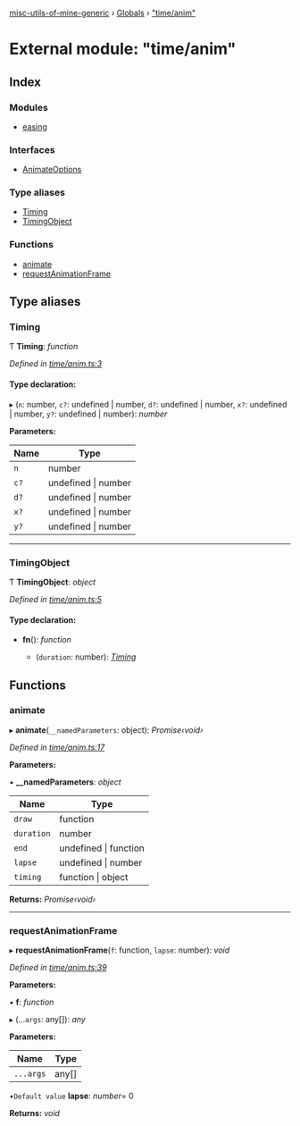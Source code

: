 [misc-utils-of-mine-generic](../README.md) › [Globals](../globals.md) › ["time/anim"](_time_anim_.md)

# External module: "time/anim"

## Index

### Modules

* [easing](_time_anim_.easing.md)

### Interfaces

* [AnimateOptions](../interfaces/_time_anim_.animateoptions.md)

### Type aliases

* [Timing](_time_anim_.md#timing)
* [TimingObject](_time_anim_.md#timingobject)

### Functions

* [animate](_time_anim_.md#animate)
* [requestAnimationFrame](_time_anim_.md#requestanimationframe)

## Type aliases

###  Timing

Ƭ **Timing**: *function*

*Defined in [time/anim.ts:3](https://github.com/cancerberoSgx/misc-utils-of-mine/blob/c59015f/misc-utils-of-mine-generic/src/time/anim.ts#L3)*

#### Type declaration:

▸ (`n`: number, `c?`: undefined | number, `d?`: undefined | number, `x?`: undefined | number, `y?`: undefined | number): *number*

**Parameters:**

Name | Type |
------ | ------ |
`n` | number |
`c?` | undefined &#124; number |
`d?` | undefined &#124; number |
`x?` | undefined &#124; number |
`y?` | undefined &#124; number |

___

###  TimingObject

Ƭ **TimingObject**: *object*

*Defined in [time/anim.ts:5](https://github.com/cancerberoSgx/misc-utils-of-mine/blob/c59015f/misc-utils-of-mine-generic/src/time/anim.ts#L5)*

#### Type declaration:

* **fn**(): *function*

  * (`duration`: number): *[Timing](_time_anim_.md#timing)*

## Functions

###  animate

▸ **animate**(`__namedParameters`: object): *Promise‹void›*

*Defined in [time/anim.ts:17](https://github.com/cancerberoSgx/misc-utils-of-mine/blob/c59015f/misc-utils-of-mine-generic/src/time/anim.ts#L17)*

**Parameters:**

▪ **__namedParameters**: *object*

Name | Type |
------ | ------ |
`draw` | function |
`duration` | number |
`end` | undefined &#124; function |
`lapse` | undefined &#124; number |
`timing` | function &#124; object |

**Returns:** *Promise‹void›*

___

###  requestAnimationFrame

▸ **requestAnimationFrame**(`f`: function, `lapse`: number): *void*

*Defined in [time/anim.ts:39](https://github.com/cancerberoSgx/misc-utils-of-mine/blob/c59015f/misc-utils-of-mine-generic/src/time/anim.ts#L39)*

**Parameters:**

▪ **f**: *function*

▸ (...`args`: any[]): *any*

**Parameters:**

Name | Type |
------ | ------ |
`...args` | any[] |

▪`Default value`  **lapse**: *number*= 0

**Returns:** *void*
